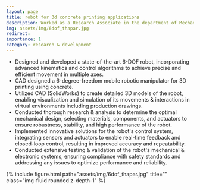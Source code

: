 ```yaml
---
layout: page
title: robot for 3d concrete printing applications
description: Worked as a Research Associate in the department of Mechanical Engineeing, responsible for the design, fabrication and control of the robotic mobile manipulator.
img: assets/img/6dof_thapar.jpg
redirect:
importance: 1
category: research & development
---
```


-	Designed and developed a state-of-the-art 6-DOF robot, incorporating advanced kinematics and control algorithms to achieve precise and efficient movement in multiple axes.
-	CAD designed a 6-degree-freedom mobile robotic manipulator for 3D printing using concrete.
-	Utilized CAD (SolidWorks) to create detailed 3D models of the robot, enabling visualization and simulation of its movements & interactions in virtual environments including production drawings.
-	Conducted thorough research & analysis to determine the optimal mechanical design, selecting materials, components, and actuators to ensure robustness, stability, and high performance of the robot.
-	Implemented innovative solutions for the robot's control system, integrating sensors and actuators to enable real-time feedback and closed-loop control, resulting in improved accuracy and repeatability.
-	Conducted extensive testing & validation of the robot's mechanical & electronic systems, ensuring compliance with safety standards and addressing any issues to optimize performance and reliability.


<div class="row">
    <div class="col-sm mt-3 mt-md-0">
        {% include figure.html path="assets/img/6dof_thapar.jpg" title="" class="img-fluid rounded z-depth-1" %}
    </div>
</div>
